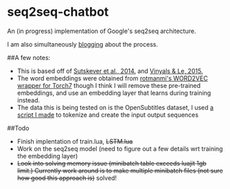 # seq2seq-chatbot
An (in progress) implementation of Google's seq2seq architecture.

I am also simultaneously [blogging](http://domkaukinen.com/tag/seq2seq/) about the process.

##A few notes:

- This is based off of [Sutskever et al., 2014.](http://arxiv.org/abs/1409.3215) and [Vinyals & Le, 2015.](http://arxiv.org/pdf/1506.05869v1.pdf)
- The word embeddings were obtained from [rotmanmi's WORD2VEC wrapper for Torch7](https://github.com/rotmanmi/word2vec.torch) though I think I will remove these pre-trained embeddings, and use an embedding layer that learns during training instead.
- The data this is being tested on is the OpenSubtitles dataset, I used [a script I made](https://github.com/inikdom/opensubtitles-parser) to tokenize and create the input output sequences
 

##Todo

- Finish implentation of train.lua, <del>LSTM.lua</del>
- Work on the seq2seq model (need to figure out a few details wrt training the embedding layer)
- <del>Look into solving memory issue (minibatch table exceeds luajit 1gb limit.) Currently work around is to make multiple minibatch files (not sure how good this approach is)</del> solved!
